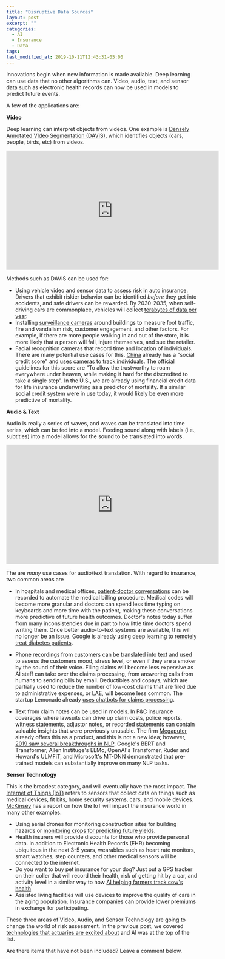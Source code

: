 ```yaml
---
title: "Disruptive Data Sources"
layout: post
excerpt: ""
categories:
  - AI
  - Insurance
  - Data
tags:
last_modified_at: 2019-10-11T12:43:31-05:00
---
```


Innovations begin when new information is made available.  Deep learning can use data that no other algorithms can.  Video, audio, text, and sensor data such as electronic health records can now be used in models to predict future events.

A few of the applications are:

**Video**

Deep learning can interpret objects from videos.  One example is [Densely Annotated VIdeo Segmentation (DAVIS)](https://davischallenge.org/index.html), which identifies objects (cars, people, birds, etc) from videos. 

<iframe width="560" height="315" src="https://www.youtube.com/embed/8f9y17-OAwI?start=26" frameborder="0" allow="accelerometer; autoplay; encrypted-media; gyroscope; picture-in-picture" allowfullscreen> </iframe>


Methods such as DAVIS can be used for:

- Using vehicle video and sensor data to assess risk in auto insurance.  Drivers that exhibit riskier behavior can be identified *before* they get into accidents, and safe drivers can be rewarded.  By 2030-2035, when self-driving cars are commonplace, vehicles will collect [terabytes of data per year](https://www.tuxera.com/blog/autonomous-cars-300-tb-of-data-per-year/).
- Installing [surveillance cameras](https://en.wikipedia.org/wiki/Artificial_intelligence_for_video_surveillance) around buildings to measure foot traffic, fire and vandalism risk, customer engagement, and other factors.  For example, if there are more people walking in and out of the store, it is more likely that a person will fall, injure themselves, and sue the retailer. 
- Facial recognition cameras that record time and location of individuals.  There are many potential use cases for this.  [China](https://time.com/collection/davos-2019/5502592/china-social-credit-score/) already has a "social credit score" and [uses cameras to track individuals](https://www.youtube.com/watch?v=rrFwIShaSd8).  The official guidelines for this score are "To allow the trustworthy to roam everywhere under heaven, while making it hard for the discredited to take a single step".  In the U.S., we are already using financial credit data for life insurance underwriting as a predictor of mortality.  If a similar social credit system were in use today, it would likely be even more predictive of mortality.

**Audio & Text**

Audio is really a series of waves, and waves can be translated into time series, which can be fed into a model.  Feeding sound along with labels (i.e., subtitles) into a model allows for the sound to be translated into words.

<iframe width="560" height="315" src="https://www.youtube.com/embed/Qf4YJcHXtcY" frameborder="0" allow="accelerometer; autoplay; encrypted-media; gyroscope; picture-in-picture" allowfullscreen></iframe>

The are *many* use cases for audio/text translation.  With regard to insurance, two common areas are

- In hospitals and medical offices, [patient-doctor conversations](https://bdtechtalks.com/2019/08/27/deep-medicine-ai-doctor-patient-relationship/) can be recorded to automate the medical billing procedure.  Medical codes will become more granular and doctors can spend less time typing on keyboards and more time with the patient, making these conversations more predictive of future health outcomes.  Doctor's notes today suffer from many inconsistencies due in part to how little time doctors spend writing them.  Once better audio-to-text systems are available, this will no longer be an issue.  Google is already using deep learning to [remotely treat diabetes patients](https://intouchhealth.com/how-ai-augments-telehealth/).

- Phone recordings from customers can be translated into text and used to assess the customers mood, stress level, or even if they are a smoker by the sound of their voice.  Filing claims will become less expensive as AI staff can take over the claims processing, from answering calls from humans to sending bills by email.  Deductibles and copays, which are partially used to reduce the number of low-cost claims that are filed due to administrative expenses, or LAE, will become less common.  The startup Lemonade already [uses chatbots for claims processing](https://stories.lemonade.com/lemonade-sets-new-world-record-706ef8674110).

- Text from claim notes can be used in models.  In P&C insurance coverages where lawsuits can drive up claim costs, police reports, witness statements, adjustor notes, or recorded statements can contain valuable insights that were previously unusable.  The firm [Megaputer](https://www.megaputer.com/wp-content/uploads/insurance-subrogation-prediction-case-study.pdf) already offers this as a product, and this is not a new idea; however, [2019 saw several breakthroughs in NLP](https://www.zdnet.com/article/the-state-of-ai-in-2019-breakthroughs-in-machine-learning-natural-language-processing-games-and-knowledge-graphs/).  Google's BERT and Transformer, Allen Instituge's ELMo, OpenAI's Transfomer, Ruder and Howard's ULMFiT, and Microsoft's MT-DNN demonstrated that pre-trained models can substantially improve on many NLP tasks.  

**Sensor Technology**

This is the broadest category, and will eventually have the most impact.  The [Internet of Things (IoT)](https://towardsdatascience.com/iot-machine-learning-is-going-to-change-the-world-7c4e0cd7ac32) refers to sensors that collect data on things such as medical devices, fit bits, home security systems, cars, and mobile devices.  [McKinsey](https://www.mckinsey.com/industries/financial-services/our-insights/digital-ecosystems-for-insurers-opportunities-through-the-internet-of-things) has a report on how the IoT will impact the insurance world in many other examples.

- Using aerial drones for monitoring construction sites for building hazards or [monitoring crops for predicting future yields](https://www.aerobotics.com/?identifier=default-get-in-touch-button).
- Health insurers will provide discounts for those who provide personal data.  In addition to Electronic Health Records (EHR) becoming ubiquitous in the next 3-5 years, wearables such as heart rate monitors, smart watches, step counters, and other medical sensors will be connected to the internet.   
- Do you want to buy pet insurance for your dog?  Just put a GPS tracker on their coller that will record their health, risk of getting hit by a car, and activity level in a similar way to how [AI helping farmers track cow's health](https://www.blog.google/technology/ai/using-tensorflow-keep-farmers-happy-and-cows-healthy/)
- Assisted living facilities will use devices to improve the quality of care in the aging population.  Insurance companies can provide lower premiums in exchange for participating.  

These three areas of Video, Audio, and Sensor Technology are going to change the world of risk assessment.  In the previous post, we covered [technologies that actuaries are excited about](http://artificialactuary.com/ai/actuarial%20science/2019/09/28/New-Technology.html) and AI was at the top of the list.  

Are there items that have not been included?  Leave a comment below.


